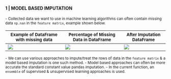 
#### 1 | MODEL BASED IMPUTATION

<sub>
- Collected data we want to use in machine learning algorithms can often contain missing data <code>np.nan</code> in the  <code>feature matrix</code>, example shown below. <br>
</sub>

<break></break>

| <sub>Example of DataFrame with missing data</sub> | <sub>Percentage of Missing Data in DataFrame</sub> | <sub>After Imputation DataFrame</sub> |
| -- | -- | -- |
| ![](https://images-wixmp-ed30a86b8c4ca887773594c2.wixmp.com/f/8cc1eeaa-4046-4c4a-ae93-93d656f68688/dejrfbz-704b98d3-7f31-4ac6-9721-0796d9d49c5e.png?token=eyJ0eXAiOiJKV1QiLCJhbGciOiJIUzI1NiJ9.eyJzdWIiOiJ1cm46YXBwOjdlMGQxODg5ODIyNjQzNzNhNWYwZDQxNWVhMGQyNmUwIiwiaXNzIjoidXJuOmFwcDo3ZTBkMTg4OTgyMjY0MzczYTVmMGQ0MTVlYTBkMjZlMCIsIm9iaiI6W1t7InBhdGgiOiJcL2ZcLzhjYzFlZWFhLTQwNDYtNGM0YS1hZTkzLTkzZDY1NmY2ODY4OFwvZGVqcmZiei03MDRiOThkMy03ZjMxLTRhYzYtOTcyMS0wNzk2ZDlkNDljNWUucG5nIn1dXSwiYXVkIjpbInVybjpzZXJ2aWNlOmZpbGUuZG93bmxvYWQiXX0.lU6l7LqM-2ewYgxiwm8vCThpAMu4HS9JfjYJFlb-40I) | ![](https://images-wixmp-ed30a86b8c4ca887773594c2.wixmp.com/f/8cc1eeaa-4046-4c4a-ae93-93d656f68688/dejrfbb-3ecfbe51-609f-42a3-8c44-2250db13f7f4.png?token=eyJ0eXAiOiJKV1QiLCJhbGciOiJIUzI1NiJ9.eyJzdWIiOiJ1cm46YXBwOjdlMGQxODg5ODIyNjQzNzNhNWYwZDQxNWVhMGQyNmUwIiwiaXNzIjoidXJuOmFwcDo3ZTBkMTg4OTgyMjY0MzczYTVmMGQ0MTVlYTBkMjZlMCIsIm9iaiI6W1t7InBhdGgiOiJcL2ZcLzhjYzFlZWFhLTQwNDYtNGM0YS1hZTkzLTkzZDY1NmY2ODY4OFwvZGVqcmZiYi0zZWNmYmU1MS02MDlmLTQyYTMtOGM0NC0yMjUwZGIxM2Y3ZjQucG5nIn1dXSwiYXVkIjpbInVybjpzZXJ2aWNlOmZpbGUuZG93bmxvYWQiXX0.oJUlzkQxJ2hlmEWSHmy7BgwykV1rKwOYh-DgqH6KSDk) | ![](https://images-wixmp-ed30a86b8c4ca887773594c2.wixmp.com/f/8cc1eeaa-4046-4c4a-ae93-93d656f68688/dejrfbq-61554b70-3464-4b36-838d-f14e378f9f46.png?token=eyJ0eXAiOiJKV1QiLCJhbGciOiJIUzI1NiJ9.eyJzdWIiOiJ1cm46YXBwOjdlMGQxODg5ODIyNjQzNzNhNWYwZDQxNWVhMGQyNmUwIiwiaXNzIjoidXJuOmFwcDo3ZTBkMTg4OTgyMjY0MzczYTVmMGQ0MTVlYTBkMjZlMCIsIm9iaiI6W1t7InBhdGgiOiJcL2ZcLzhjYzFlZWFhLTQwNDYtNGM0YS1hZTkzLTkzZDY1NmY2ODY4OFwvZGVqcmZicS02MTU1NGI3MC0zNDY0LTRiMzYtODM4ZC1mMTRlMzc4ZjlmNDYucG5nIn1dXSwiYXVkIjpbInVybjpzZXJ2aWNlOmZpbGUuZG93bmxvYWQiXX0.eeC2o6m2xcPNCjFd3bWz4jtpPs-q-DCLbqfNCjQiObE)

<sub>
- We can use various approaches to impute/treat the rows of data in the <code>feature matrix</code> & a model based imputation is one such method.
- Model based approaches can often be more accurate the standard constant value pandas imputation. 
- In the current function, an <code>ensemble</code> of supervised & unsupervised learning approaches is used.
</sub>
